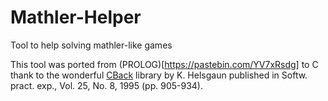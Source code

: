# Mathler-Helper
Tool to help solving mathler-like games

This tool was ported from (PROLOG)[https://pastebin.com/YV7xRsdg] to C thank to the wonderful [CBack](http://webhotel4.ruc.dk/~keld/research/CBACK/) library by K. Helsgaun published in Softw. pract. exp., Vol. 25, No. 8, 1995 (pp. 905-934).
